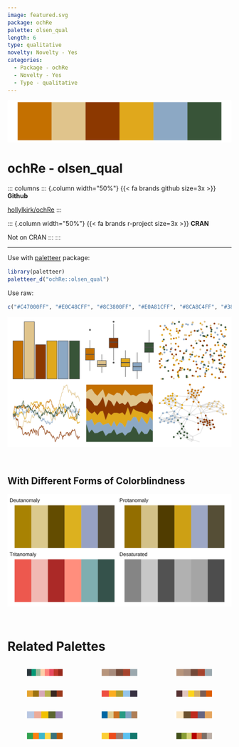 ```yaml
---
image: featured.svg
package: ochRe
palette: olsen_qual
length: 6
type: qualitative
novelty: Novelty - Yes
categories:
  - Package - ochRe
  - Novelty - Yes
  - Type - qualitative
---
```


![](featured.svg)

# ochRe - olsen_qual 

::: columns
::: {.column width="50%"}
{{< fa brands github size=3x >}}
**Github**

[hollylkirk/ochRe](https://github.com/hollylkirk/ochRe)
:::

::: {.column width="50%"}
{{< fa brands r-project size=3x >}}
**CRAN**

Not on CRAN
:::
:::

<hr> 

Use with [paletteer](https://emilhvitfeldt.github.io/paletteer/) package:

```r
library(paletteer)
paletteer_d("ochRe::olsen_qual")
```

Use raw:

```r
c("#C47000FF", "#E0C48CFF", "#8C3800FF", "#E0A81CFF", "#8CA8C4FF", "#385438FF")
``` 

![](examples.png) 

  <br>
  
  ## With Different Forms of Colorblindness
  
  ![](colorblind.svg) 

<br>

# Related Palettes

<div class="list" style="display: grid; grid-template-columns: auto auto auto;"> <figure class="figure">
<a href="../../awtools/a_palette/"> <img src="../../awtools/a_palette/featured.svg" style="width: 100%;" class="figure-img"></a>
</figure> <figure class="figure">
<a href="../../ButterflyColors/hamadryas_feronia/"> <img src="../../ButterflyColors/hamadryas_feronia/featured.svg" style="width: 100%;" class="figure-img"></a>
</figure> <figure class="figure">
<a href="../../ButterflyColors/hamadryas_feronia/"> <img src="../../ButterflyColors/hamadryas_feronia/featured.svg" style="width: 100%;" class="figure-img"></a>
</figure> <figure class="figure">
<a href="../../colRoz/whitei/"> <img src="../../colRoz/whitei/featured.svg" style="width: 100%;" class="figure-img"></a>
</figure> <figure class="figure">
<a href="../../fishualize/Pseudocheilinus_tetrataenia/"> <img src="../../fishualize/Pseudocheilinus_tetrataenia/featured.svg" style="width: 100%;" class="figure-img"></a>
</figure> <figure class="figure">
<a href="../../colRoz/flavolineata/"> <img src="../../colRoz/flavolineata/featured.svg" style="width: 100%;" class="figure-img"></a>
</figure> <figure class="figure">
<a href="../../calecopal/superbloom1/"> <img src="../../calecopal/superbloom1/featured.svg" style="width: 100%;" class="figure-img"></a>
</figure> <figure class="figure">
<a href="../../NatParksPalettes/Yellowstone/"> <img src="../../NatParksPalettes/Yellowstone/featured.svg" style="width: 100%;" class="figure-img"></a>
</figure> <figure class="figure">
<a href="../../rtist/raphael/"> <img src="../../rtist/raphael/featured.svg" style="width: 100%;" class="figure-img"></a>
</figure> <figure class="figure">
<a href="../../ggthemes/Classic_Green_Orange_6/"> <img src="../../ggthemes/Classic_Green_Orange_6/featured.svg" style="width: 100%;" class="figure-img"></a>
</figure> <figure class="figure">
<a href="../../yarrr/nemo/"> <img src="../../yarrr/nemo/featured.svg" style="width: 100%;" class="figure-img"></a>
</figure> <figure class="figure">
<a href="../../NatParksPalettes/SmokyMtns/"> <img src="../../NatParksPalettes/SmokyMtns/featured.svg" style="width: 100%;" class="figure-img"></a>
</figure> 
</div>
